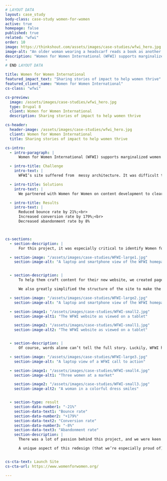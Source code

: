 ```yaml
---
# LAYOUT DATA
layout: case_study
body-class: case-study women-for-women
active: true
homepage: false
published: true
related: "wfwi"
order: 10
image: https://thinkshout.com/assets/images/case-studies/wfwi_hero.jpg
image-alt: "An older woman wearing a headscarf reads a book as another woman looks on."
description: "Women for Women International (WFWI) supports marginalized women in countries affected by conflict and war. They enable women to earn and save money, improve health and well-being, influence decisions in their home and community, and connect to networks for support in the countries where they have programs. By utilizing skills, knowledge, and resources, women are able to create sustainable change for themselves, their family, and their community.
"
# END LAYOUT DATA

title: Women for Women International
featured_impact_text: "Sharing stories of impact to help women thrive"
featured_client_name: "Women for Women International"
cs-class: "wfwi"

cs-preview:
  image: /assets/images/case-studies/wfwi_hero.jpg
  type: Drupal 8
  client: Women for Women International
  description: Sharing stories of impact to help women thrive

cs-header:
  header-image: /assets/images/case-studies/wfwi_hero.jpg
  client: Women for Women International
  title: Sharing stories of impact to help women thrive

cs-intro:
  - intro-paragraph: |
      Women for Women International (WFWI) supports marginalized women in countries affected by conflict and war. They enable women to earn and save money, improve health and well-being, influence decisions in their home and community, and connect to networks for support in the countries where they have programs. By utilizing skills, knowledge, and resources, women are able to create sustainable change for themselves, their family, and their community.

  - intro-title: Challenge
    intro-text: |
      WFWI’s site suffered from  messy architecture. It was difficult to manage, and the organization needed a compelling way to share stories and communicate impact with the world.

  - intro-title: Solutions
    intro-text: |
      We partnered with Women for Women on content development to clearly state who they are and what they do. We incorporated strong use of photography and created clear user pathways for people to find the content they want.

  - intro-title: Results
    intro-text: |
      Reduced bounce rate by 21%;<br>
      Increased conversion rate by 179%;<br>
      Decreased abandonment rate by 8%



cs-sections:
  - section-description: |
      For this project, it was especially critical to identify Women for Women’s core audiences and establish a foundational understanding of who was visiting their site, and how they were engaging with content. We found that Women for Women had strong initial site traffic (almost exclusively via paid advertising), but a high bounce rate. We worked with the Women for Women team to redefine how they wanted to communicate their story, their programming, and their long term impact.  We ensured that this redefined vision flowed through their design from strategy into implementation.

  - section-image: "/assets/images/case-studies/WFWI-large1.jpg"
    section-image-alt: "A laptop and smartphone view of the WFWI homepage"


  - section-description: |
      To help them craft content for their new website, we created page templates that guided them in terms of length of copy and we partnered on creating strong, emotive language to drive action. It was a true partnership, reviewing what was added by the client and providing polish where needed.

      We also greatly simplified the structure of the site to make the impact of WFWI clear, which resulted in minimizing their total content by 75%. We know that succinct, readable copy is increasingly important as it relates to website accessibility and SEO rankings, and our goal was to ensure supporters didn’t miss the stories of these remarkable women.

  - section-image: "/assets/images/case-studies/WFWI-large2.jpg"
    section-image-alt: "A laptop and smartphone view of the WFWI homepage"

  - section-image1: "/assets/images/case-studies/WFWI-small2.jpg"
    section-image-alt1: "The WFWI website as viewed on a tablet"

    section-image2: "/assets/images/case-studies/WFWI-small1.jpg"
    section-image-alt2: "The WFWI website as viewed on a tablet"


  - section-description: |
      Of course, words alone can’t tell the full story. Luckily, WFWI had an extensive photo library that allowed us to establish the structure and visual feel for the site, while creating an emotional tie between their work and their site visitors.

  - section-image: "/assets/images/case-studies/WFWI-large3.jpg"
    section-image-alt: "A laptop view of a WFWI call to action"

  - section-image1: "/assets/images/case-studies/WFWI-small4.jpg"
    section-image-alt1: "Three women at a market"

    section-image2: "/assets/images/case-studies/WFWI-small3.jpg"
    section-image-alt2: "A woman in a colorful dress smiles"


  - section-type: result
    section-data-number1: "-21%"
    section-data-text1: "Bounce rate"
    section-data-number2: "+179%"
    section-data-text2: "Conversion rate"
    section-data-number3: "-8%"
    section-data-text3: "Abandonment rate"
    section-description: |
      There was a lot of passion behind this project, and we were keen to make it launch successfully, despite any challenges presented along the way. The client’s team was in flux. Experiencing changes made it difficult to maintain a consistent thread, but clear and frequent communication and a passion for the mission made a smooth launch of this site possible.

      A unique aspect of this redesign (that we’re especially proud of) was that from start to finish we had an entirely female identifying team at ThinkShout working on this project. Beginning with the initial discovery and strategic direction, to wireframing and design, to the full implementation team -- what started as a coincidence ended up feeling like kismet. The intersection of respect, the emotional subject matter of WFWI’s mission, and using technology and design to tell inspiring stories led to the final product: A site that shares the stories of extraordinary women overcoming insurmountable obstacles to thrive and realize their dreams.


cs-cta-text: Launch Site
cs-cta-url: https://www.womenforwomen.org/

---
```

